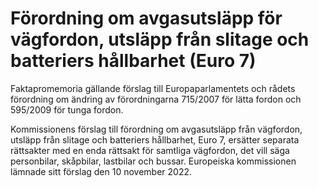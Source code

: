# Förordning om avgasutsläpp för vägfordon, utsläpp från slitage och batteriers hållbarhet (Euro 7)

Faktapromemoria gällande förslag till Europaparlamentets och rådets förordning om ändring av förordningarna 715/2007 för lätta fordon och 595/2009 för tunga fordon.

Kommissionens förslag till förordning om avgasutsläpp från vägfordon, utsläpp från slitage och batteriers hållbarhet, Euro 7, ersätter separata rättsakter med en enda rättsakt för samtliga vägfordon, det vill säga personbilar, skåpbilar, lastbilar och bussar. Europeiska kommissionen lämnade sitt förslag den 10 november 2022.
